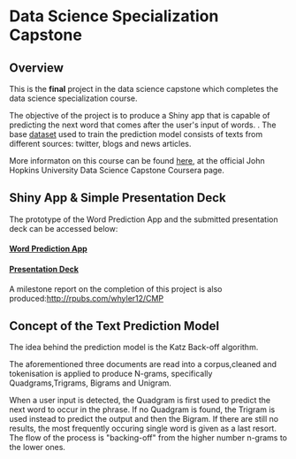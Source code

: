 # Data Science Specialization Capstone

## Overview

This is the **final** project in the data science capstone which completes the data science specialization course.

The objective of the project is to produce a Shiny app that is capable of predicting the next word that comes after the user's input of words. . The base [dataset][links] used to train the prediction model consists of texts from different sources: twitter, blogs and news articles. 

More informaton on this course can be found [here][link], at the official John Hopkins University Data Science Capstone Coursera page. 


[link]:https://www.coursera.org/learn/data-science-project
[links]:https://d396qusza40orc.cloudfront.net/dsscapstone/dataset/Coursera-SwiftKey.zip

## Shiny App & Simple Presentation Deck
The prototype of the Word Prediction App and the submitted presentation deck can be accessed below:

#### [Word Prediction App](https://lerweihan.shinyapps.io/DataScienceFinalProject)
#### [Presentation Deck](http://rpubs.com/whyler12/FINAL) 

A milestone report on the completion of this project is also produced:http://rpubs.com/whyler12/CMP


## Concept of the Text Prediction Model 

The idea behind the prediction model is the Katz Back-off algorithm. 

The aforementioned three documents are read into a corpus,cleaned and tokenisation is applied to produce N-grams, specifically Quadgrams,Trigrams, Bigrams and Unigram. 

When a user input is detected, the Quadgram is first used to predict the next word to occur in the phrase.
If no Quadgram is found, the Trigram is used instead to predict the output and then the Bigram. If there are still no results, the most frequently occuring single word is given as a last resort. The flow of the process is "backing-off" from the higher number n-grams to the lower ones.


